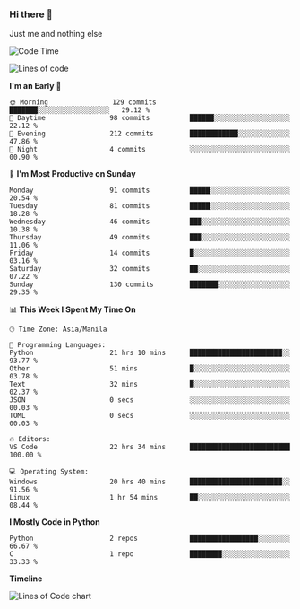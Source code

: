 ### Hi there 👋

Just me and nothing else


<!--START_SECTION:waka-->
![Code Time](http://img.shields.io/badge/Code%20Time-41%20hrs%2035%20mins-blue)

![Lines of code](https://img.shields.io/badge/From%20Hello%20World%20I%27ve%20Written-902.4%20thousand%20lines%20of%20code-blue)

**I'm an Early 🐤** 

```text
🌞 Morning                129 commits         ███████░░░░░░░░░░░░░░░░░░   29.12 % 
🌆 Daytime                98 commits          ██████░░░░░░░░░░░░░░░░░░░   22.12 % 
🌃 Evening                212 commits         ████████████░░░░░░░░░░░░░   47.86 % 
🌙 Night                  4 commits           ░░░░░░░░░░░░░░░░░░░░░░░░░   00.90 % 
```
📅 **I'm Most Productive on Sunday** 

```text
Monday                   91 commits          █████░░░░░░░░░░░░░░░░░░░░   20.54 % 
Tuesday                  81 commits          █████░░░░░░░░░░░░░░░░░░░░   18.28 % 
Wednesday                46 commits          ███░░░░░░░░░░░░░░░░░░░░░░   10.38 % 
Thursday                 49 commits          ███░░░░░░░░░░░░░░░░░░░░░░   11.06 % 
Friday                   14 commits          █░░░░░░░░░░░░░░░░░░░░░░░░   03.16 % 
Saturday                 32 commits          ██░░░░░░░░░░░░░░░░░░░░░░░   07.22 % 
Sunday                   130 commits         ███████░░░░░░░░░░░░░░░░░░   29.35 % 
```


📊 **This Week I Spent My Time On** 

```text
🕑︎ Time Zone: Asia/Manila

💬 Programming Languages: 
Python                   21 hrs 10 mins      ███████████████████████░░   93.77 % 
Other                    51 mins             █░░░░░░░░░░░░░░░░░░░░░░░░   03.78 % 
Text                     32 mins             █░░░░░░░░░░░░░░░░░░░░░░░░   02.37 % 
JSON                     0 secs              ░░░░░░░░░░░░░░░░░░░░░░░░░   00.03 % 
TOML                     0 secs              ░░░░░░░░░░░░░░░░░░░░░░░░░   00.03 % 

🔥 Editors: 
VS Code                  22 hrs 34 mins      █████████████████████████   100.00 % 

💻 Operating System: 
Windows                  20 hrs 40 mins      ███████████████████████░░   91.56 % 
Linux                    1 hr 54 mins        ██░░░░░░░░░░░░░░░░░░░░░░░   08.44 % 
```

**I Mostly Code in Python** 

```text
Python                   2 repos             █████████████████░░░░░░░░   66.67 % 
C                        1 repo              ████████░░░░░░░░░░░░░░░░░   33.33 % 
```



**Timeline**

![Lines of Code chart](https://raw.githubusercontent.com/mauring55/mauring55/main/assets/bar_graph.png)


<!--END_SECTION:waka-->
